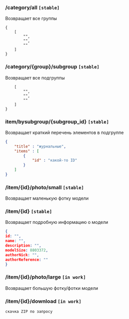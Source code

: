 ### /category/all `[stable]`
Возвращает все группы
``` 
{
    [
        "",
        "",
        ""
    ]
}
```

### /category/{group}/subgroup `[stable]`

Возвращает все подгруппы
```json{
    [
        "",
        "",
        ""
    ]
}
```

### item/bysubgroup/{subgroup_id} `[stable]`
Возвращает краткий перечень элементов в подгруппе
```json
{
    "title" : "журнальные",
    "items" : [
        {
            "id" : "какой-то ID"
        }
    ]
}
```

### /item/{id}/photo/small `[stable]`
Возвращает маленькую фотку модели

### /item/{id} `[stable]`
Возвращает подробную информацию о модели

``` json
{
id: "",
name: "",
description: "",
modelSize: 8803372,
authorNick: "",
authorReference: ""
}
```

### /item/{id}/photo/large `[in work]`
Возвращает большую фотку/фотки модели

### /item/{id}/download `[in work]`
```
скачка ZIP по запросу
```
